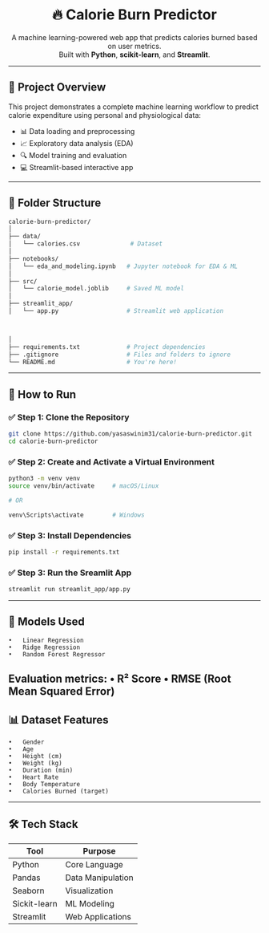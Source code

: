 <h1 align="center">🔥 Calorie Burn Predictor</h1>

<p align="center">
  A machine learning-powered web app that predicts calories burned based on user metrics.
  <br />
  Built with <b>Python</b>, <b>scikit-learn</b>, and <b>Streamlit</b>.
</p>

---

## 🧠 Project Overview

This project demonstrates a complete machine learning workflow to predict calorie expenditure using personal and physiological data:

- 📊 Data loading and preprocessing
- 📈 Exploratory data analysis (EDA)
- 🔍 Model training and evaluation
- 💻 Streamlit-based interactive app

---


## 📁 Folder Structure

```bash
calorie-burn-predictor/
│
├── data/
│   └── calories.csv              # Dataset
│
├── notebooks/
│   └── eda_and_modeling.ipynb   # Jupyter notebook for EDA & ML
│
├── src/
│   └── calorie_model.joblib     # Saved ML model
│
├── streamlit_app/
│   └── app.py                   # Streamlit web application



│
├── requirements.txt             # Project dependencies
├── .gitignore                   # Files and folders to ignore
└── README.md                    # You're here!
```
---


## 🚀 How to Run

### ✅ Step 1: Clone the Repository

```bash
git clone https://github.com/yasaswinim31/calorie-burn-predictor.git
cd calorie-burn-predictor
```

### ✅ Step 2: Create and Activate a Virtual Environment

```bash
python3 -m venv venv
source venv/bin/activate     # macOS/Linux

# OR

venv\Scripts\activate        # Windows
```

### ✅ Step 3: Install Dependencies

```bash
pip install -r requirements.txt
```
### ✅ Step 3: Run the Sreamlit App

```bash
streamlit run streamlit_app/app.py
```
---
## 🧪 Models Used
	•	Linear Regression
	•	Ridge Regression
	•	Random Forest Regressor

Evaluation metrics:
	•	R² Score
	•	RMSE (Root Mean Squared Error)
 ---
 
## 📊 Dataset Features
	•	Gender
	•	Age
	•	Height (cm)
	•	Weight (kg)
	•	Duration (min)
	•	Heart Rate
	•	Body Temperature
	•	Calories Burned (target)

---
## 🛠 Tech Stack

| Tool          | Purpose             |
|---------------|---------------------|
| Python        | Core Language       |
| Pandas        | Data Manipulation   |
| Seaborn       | Visualization       |
| Sickit-learn  | ML Modeling         |
| Streamlit     | Web Applications    |
